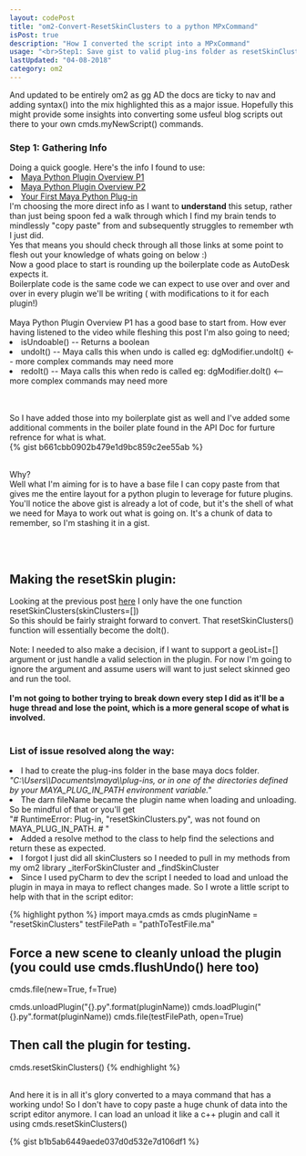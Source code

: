 ```yaml
---
layout: codePost
title: "om2-Convert-ResetSkinClusters to a python MPxCommand"
isPost: true
description: "How I converted the script into a MPxCommand"
usage: "<br>Step1: Save gist to valid plug-ins folder as resetSkinClusters.py  <br>Step2: In the script editor load the cmd cmds.loadPlugin('{}.py'.format(pluginName)) <br>Step3: Select some geo and run cmds.resetSkinClusters()"
lastUpdated: "04-08-2018"
category: om2
---
```

And updated to be entirely om2 as gg AD the docs are ticky to nav and adding syntax() into the mix highlighted this as a major issue.
Hopefully this might provide some insights into converting some usfeul blog scripts out there to your own cmds.myNewScript() commands.
<br>
<h3>Step 1: Gathering Info</h3>
Doing a quick google. Here's the info I found to use:
<li><a href="https://www.youtube.com/watch?v=BZyXe3MhEyI">Maya Python Plugin Overview P1</a>
<li><a href="https://www.youtube.com/watch?v=v1d8fCtIROI">Maya Python Plugin Overview P2</a>
<li><a href="http://docs.autodesk.com/MAYAUL/2014/ENU/Maya-API-Documentation/index.html?url=files/GUID-B968733D-B288-4DAF-9685-4676DC3E4E94-1.htm,topicNumber=d30e34174">Your First Maya Python Plug-in</a>

<br>
I'm choosing the more direct info as I want to <b>understand</b> this setup,
rather than just being spoon fed a walk through which I find my brain tends to
mindlessly "copy paste" from and subsequently struggles to remember wth I just did.
<br>
Yes that means you should check through all those links at some point to flesh out
your knowledge of whats going on below :)
<br>
Now a good place to start is rounding up the boilerplate code as AutoDesk
expects it.
<br>
Boilerplate code is the same code we can expect to use over and
over and over in every plugin we'll be writing ( with modifications to it for
each plugin!)
<br>
<br>
Maya Python Plugin Overview P1 has a good base to start from. How ever having
listened to the video while fleshing this post I'm also going to need;
<li>isUndoable()    -- Returns a boolean
<li>undoIt()        -- Maya calls this when undo is called eg: dgModifier.undoIt() <-- more complex commands may need more
<li>redoIt()        -- Maya calls this when redo is called eg: dgModifier.doIt() <-- more complex commands may need more

<br><br>
So I have added those into my boilerplate gist as well and I've added some additional
comments in the boiler plate found in the API Doc for furture refrence for what is what.
<br>
{% gist b661cbb0902b479e1d9bc859c2ee55ab %}

<br>
Why?
<br>
Well what I'm aiming for is to have a base file I can copy paste from that gives
me the entire layout for a python plugin to leverage for future plugins.
<br>
You'll notice the above gist is already a lot of code, but it's the shell of what we need
for Maya to work out what is going on. It's a chunk of data to remember, so I'm stashing
it in a gist.

<br><br>
<h2>Making the resetSkin plugin:</h2>
Looking at the previous post <a href="https://jamesbdunlop.github.io/om2/2018/01/31/resetSkinClusters.html">here</a>
I only have the one function resetSkinClusters(skinClusters=[])
<br>
So this should be fairly straight forward to convert. That resetSkinClusters() function will
essentially become the doIt().
<br>
<br>
Note: I needed to also make a decision, if I want to support a geoList=[]
argument or just handle a valid selection in the plugin.
For now I'm going to ignore the argument and assume users will want to
just select skinned geo and run the tool.

<br>
<br>
<b>I'm not going to bother trying to break down every step I did as it'll be a
huge thread and lose the point, which is a more general scope of what is involved.</b>

<br>
<br>

<h3>List of issue resolved along the way:</h3>
<li>I had to create the plug-ins folder in the base maya docs folder.
<br>
<i>"C:\Users\<username>\Documents\maya\<version>\plug-ins, or in one of the
directories defined by your MAYA_PLUG_IN_PATH environment variable."</i>
<br>

<li>The darn fileName became the plugin name when loading and unloading.
So be mindful of that or you'll get
<br>
"# RuntimeError: Plug-in, "resetSkinClusters.py", was not found on MAYA_PLUG_IN_PATH. # "

<li>Added a resolve method to the class to help find the selections and return these as expected.

<li>I forgot I just did all skinClusters so I needed to pull in my methods
from my om2 library _iterForSkinCluster and _findSkinCluster

<li>Since I used pyCharm to dev the script I needed to load and unload the
plugin in maya in maya to reflect changes made. So I wrote a little script to help
with that in the script editor:

{% highlight python %}
import maya.cmds as cmds
pluginName = "resetSkinClusters"
testFilePath = "pathToTestFile.ma"
## Force a new scene to cleanly unload the plugin (you could use cmds.flushUndo() here too)
cmds.file(new=True, f=True)

cmds.unloadPlugin("{}.py".format(pluginName))
cmds.loadPlugin("{}.py".format(pluginName))
cmds.file(testFilePath, open=True)

## Then call the plugin for testing.
cmds.resetSkinClusters()
{% endhighlight %}

<br>
And here it is in all it's glory converted to a maya command that has a working undo!
So I don't have to copy paste a huge chunk of data into the script editor anymore.
I can load an unload it like a c++ plugin and call it using  cmds.resetSkinClusters()

{% gist b1b5ab6449aede037d0d532e7d106df1 %}
